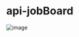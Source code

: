 # api-jobBoard

![image](https://github.com/vicous6/api-jobBoard/assets/92452177/4aa33b96-981a-4cf4-86b8-507ebe772ca1)
